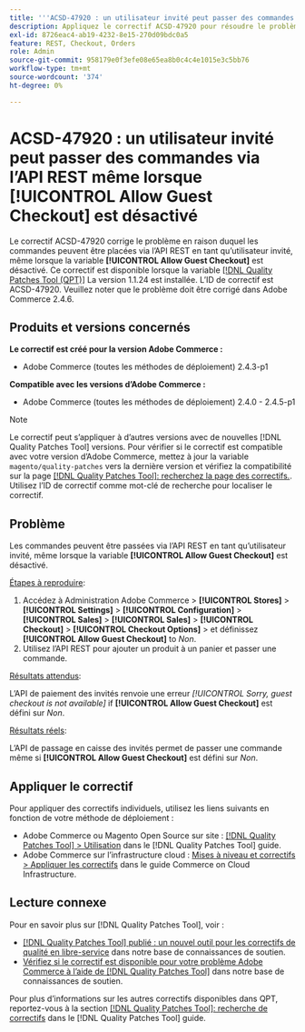 ```yaml
---
title: '''ACSD-47920 : un utilisateur invité peut passer des commandes via l''API REST même lorsque [!UICONTROL Allow Guest Checkout] is off'''
description: Appliquez le correctif ACSD-47920 pour résoudre le problème Adobe Commerce en raison duquel les commandes peuvent être passées via l’API REST en tant qu’utilisateur invité, même lorsque la variable [!UICONTROL Allow Guest Checkout] est désactivé.
exl-id: 8726eac4-ab19-4232-8e15-270d09bdc0a5
feature: REST, Checkout, Orders
role: Admin
source-git-commit: 958179e0f3efe08e65ea8b0c4c4e1015e3c5bb76
workflow-type: tm+mt
source-wordcount: '374'
ht-degree: 0%

---
```


# ACSD-47920 : un utilisateur invité peut passer des commandes via l’API REST même lorsque **[!UICONTROL Allow Guest Checkout]** est désactivé

Le correctif ACSD-47920 corrige le problème en raison duquel les commandes peuvent être placées via l’API REST en tant qu’utilisateur invité, même lorsque la variable **[!UICONTROL Allow Guest Checkout]** est désactivé. Ce correctif est disponible lorsque la variable [[!DNL Quality Patches Tool (QPT)]](/help/announcements/adobe-commerce-announcements/magento-quality-patches-released-new-tool-to-self-serve-quality-patches.md) La version 1.1.24 est installée. L’ID de correctif est ACSD-47920. Veuillez noter que le problème doit être corrigé dans Adobe Commerce 2.4.6.

## Produits et versions concernés

**Le correctif est créé pour la version Adobe Commerce :**

* Adobe Commerce (toutes les méthodes de déploiement) 2.4.3-p1

**Compatible avec les versions d’Adobe Commerce :**

* Adobe Commerce (toutes les méthodes de déploiement) 2.4.0 - 2.4.5-p1

>[!NOTE]
>
>Le correctif peut s’appliquer à d’autres versions avec de nouvelles [!DNL Quality Patches Tool] versions. Pour vérifier si le correctif est compatible avec votre version d’Adobe Commerce, mettez à jour la variable `magento/quality-patches` vers la dernière version et vérifiez la compatibilité sur la page [[!DNL Quality Patches Tool]: recherchez la page des correctifs.](https://experienceleague.adobe.com/tools/commerce-quality-patches/index.html). Utilisez l’ID de correctif comme mot-clé de recherche pour localiser le correctif.

## Problème

Les commandes peuvent être passées via l’API REST en tant qu’utilisateur invité, même lorsque la variable **[!UICONTROL Allow Guest Checkout]** est désactivé.

<u>Étapes à reproduire</u>:

1. Accédez à Administration Adobe Commerce > **[!UICONTROL Stores]** > **[!UICONTROL Settings]** > **[!UICONTROL Configuration]** > **[!UICONTROL Sales]** > **[!UICONTROL Sales]** > **[!UICONTROL Checkout]** > **[!UICONTROL Checkout Options]** > et définissez **[!UICONTROL Allow Guest Checkout]** to _Non_.
1. Utilisez l’API REST pour ajouter un produit à un panier et passer une commande.

<u>Résultats attendus</u>:

L’API de paiement des invités renvoie une erreur *[!UICONTROL Sorry, guest checkout is not available]* if **[!UICONTROL Allow Guest Checkout]** est défini sur _Non_.

<u>Résultats réels</u>:

L’API de passage en caisse des invités permet de passer une commande même si **[!UICONTROL Allow Guest Checkout]** est défini sur _Non_.

## Appliquer le correctif

Pour appliquer des correctifs individuels, utilisez les liens suivants en fonction de votre méthode de déploiement :

* Adobe Commerce ou Magento Open Source sur site : [[!DNL Quality Patches Tool] > Utilisation](https://experienceleague.adobe.com/docs/commerce-operations/tools/quality-patches-tool/usage.html) dans le [!DNL Quality Patches Tool] guide.
* Adobe Commerce sur l’infrastructure cloud : [Mises à niveau et correctifs > Appliquer les correctifs](https://experienceleague.adobe.com/docs/commerce-cloud-service/user-guide/develop/upgrade/apply-patches.html) dans le guide Commerce on Cloud Infrastructure.

## Lecture connexe

Pour en savoir plus sur [!DNL Quality Patches Tool], voir :

* [[!DNL Quality Patches Tool] publié : un nouvel outil pour les correctifs de qualité en libre-service](/help/announcements/adobe-commerce-announcements/magento-quality-patches-released-new-tool-to-self-serve-quality-patches.md) dans notre base de connaissances de soutien.
* [Vérifiez si le correctif est disponible pour votre problème Adobe Commerce à l’aide de [!DNL Quality Patches Tool]](/help/support-tools/patches-available-in-qpt-tool/check-patch-for-magento-issue-with-magento-quality-patches.md) dans notre base de connaissances de soutien.

Pour plus d’informations sur les autres correctifs disponibles dans QPT, reportez-vous à la section [[!DNL Quality Patches Tool]: recherche de correctifs](https://experienceleague.adobe.com/tools/commerce-quality-patches/index.html) dans le [!DNL Quality Patches Tool] guide.
